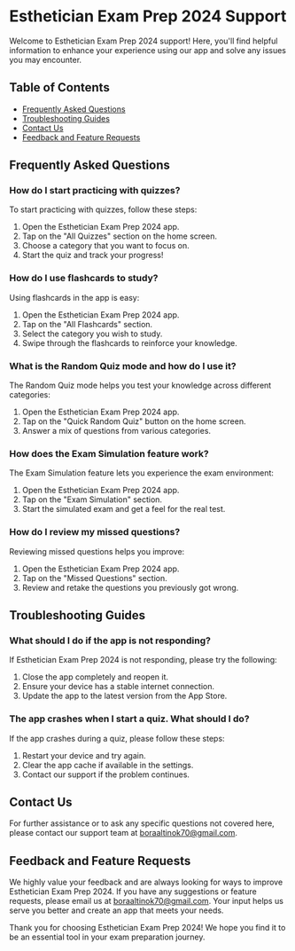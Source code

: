 # Esthetician Exam Prep 2024 Support

Welcome to Esthetician Exam Prep 2024 support! Here, you'll find helpful information to enhance your experience using our app and solve any issues you may encounter.

## Table of Contents
- [Frequently Asked Questions](#frequently-asked-questions)
- [Troubleshooting Guides](#troubleshooting-guides)
- [Contact Us](#contact-us)
- [Feedback and Feature Requests](#feedback-and-feature-requests)

## Frequently Asked Questions

### How do I start practicing with quizzes?
To start practicing with quizzes, follow these steps:
1. Open the Esthetician Exam Prep 2024 app.
2. Tap on the "All Quizzes" section on the home screen.
3. Choose a category that you want to focus on.
4. Start the quiz and track your progress!

### How do I use flashcards to study?
Using flashcards in the app is easy:
1. Open the Esthetician Exam Prep 2024 app.
2. Tap on the "All Flashcards" section.
3. Select the category you wish to study.
4. Swipe through the flashcards to reinforce your knowledge.

### What is the Random Quiz mode and how do I use it?
The Random Quiz mode helps you test your knowledge across different categories:
1. Open the Esthetician Exam Prep 2024 app.
2. Tap on the "Quick Random Quiz" button on the home screen.
3. Answer a mix of questions from various categories.

### How does the Exam Simulation feature work?
The Exam Simulation feature lets you experience the exam environment:
1. Open the Esthetician Exam Prep 2024 app.
2. Tap on the "Exam Simulation" section.
3. Start the simulated exam and get a feel for the real test.

### How do I review my missed questions?
Reviewing missed questions helps you improve:
1. Open the Esthetician Exam Prep 2024 app.
2. Tap on the "Missed Questions" section.
3. Review and retake the questions you previously got wrong.

## Troubleshooting Guides

### What should I do if the app is not responding?
If Esthetician Exam Prep 2024 is not responding, please try the following:
1. Close the app completely and reopen it.
2. Ensure your device has a stable internet connection.
3. Update the app to the latest version from the App Store.

### The app crashes when I start a quiz. What should I do?
If the app crashes during a quiz, please follow these steps:
1. Restart your device and try again.
2. Clear the app cache if available in the settings.
3. Contact our support if the problem continues.

## Contact Us
For further assistance or to ask any specific questions not covered here, please contact our support team at [boraaltinok70@gmail.com](mailto:boraaltinok70@gmail.com).

## Feedback and Feature Requests

We highly value your feedback and are always looking for ways to improve Esthetician Exam Prep 2024. If you have any suggestions or feature requests, please email us at [boraaltinok70@gmail.com](mailto:boraaltinok70@gmail.com). Your input helps us serve you better and create an app that meets your needs.

Thank you for choosing Esthetician Exam Prep 2024! We hope you find it to be an essential tool in your exam preparation journey.
